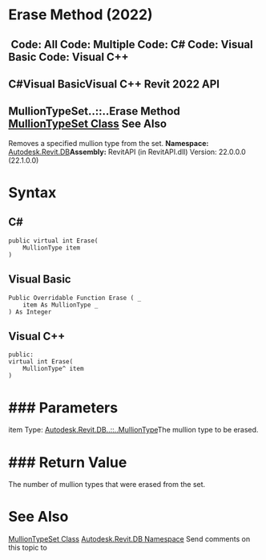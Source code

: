 # Erase Method (2022)

﻿
 Code: All Code: Multiple Code: C# Code: Visual Basic Code: Visual C++   
---  
C#Visual BasicVisual C++
Revit 2022 API  
---  
MullionTypeSet..::..Erase Method   
[MullionTypeSet Class](83e46ea0-5dee-1352-f532-101a3f534de4.md "MullionTypeSet Class") See Also  
---  
Removes a specified mullion type from the set.
**Namespace:** [Autodesk.Revit.DB](87546ba7-461b-c646-cbb1-2cb8f5bff8b2.md "Autodesk.Revit.DB Namespace")**Assembly:** RevitAPI (in RevitAPI.dll) Version: 22.0.0.0 (22.1.0.0)
# Syntax
C#  
---  
```text
public virtual int Erase(
	MullionType item
)
```
  
Visual Basic  
---  
```text
Public Overridable Function Erase ( _
	item As MullionType _
) As Integer
```
  
Visual C++  
---  
```text
public:
virtual int Erase(
	MullionType^ item
)
```
  
# ### Parameters
item
    Type: [Autodesk.Revit.DB..::..MullionType](d54e677d-9ec1-d218-2e26-796774f65369.md "MullionType Class")The mullion type to be erased.
# ### Return Value
The number of mullion types that were erased from the set.
# See Also
[MullionTypeSet Class](83e46ea0-5dee-1352-f532-101a3f534de4.md "MullionTypeSet Class")
[Autodesk.Revit.DB Namespace](87546ba7-461b-c646-cbb1-2cb8f5bff8b2.md "Autodesk.Revit.DB Namespace")
Send comments on this topic to 